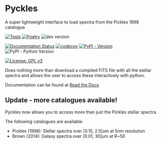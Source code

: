 # Pyckles
A super lightweight interface to load spectra from the Pickles 1998 catalogue

[![Tests](https://github.com/AstarVienna/Pyckles/actions/workflows/tests.yml/badge.svg)](https://github.com/AstarVienna/Pyckles/actions/workflows/tests.yml)
[![Poetry](https://img.shields.io/endpoint?url=https://python-poetry.org/badge/v0.json)](https://python-poetry.org/)
![dev version](https://img.shields.io/badge/dynamic/toml?url=https%3A%2F%2Fraw.githubusercontent.com%2FAstarVienna%2FPyckles%2Fmain%2Fpyproject.toml&query=%24.tool.poetry.version&label=dev%20version&color=teal)

[![Documentation Status](https://readthedocs.org/projects/Pyckles/badge/?version=latest)](https://pyckles.readthedocs.io/)
[![codecov](https://codecov.io/gh/AstarVienna/Pyckles/graph/badge.svg)](https://codecov.io/gh/AstarVienna/Pyckles)
[![PyPI - Version](https://img.shields.io/pypi/v/pyckles)](https://pypi.org/project/pyckles/)
![PyPI - Python Version](https://img.shields.io/pypi/pyversions/pyckles)

[![License: GPL v3](https://img.shields.io/badge/License-GPLv3-blue.svg)](https://www.gnu.org/licenses/gpl-3.0)

Does nothing more than download a compiled FITS file with all the stellar spectra and allows the user to access these interactively with python.

Documentation can be found at [Read the Docs](https://pyckles.readthedocs.io/)

## Update - more catalogues available!
Pyckles now allows you to access more than just the Pickles stellar spectra.

The following catalogues are available:
* Pickles (1998): Stellar spectra over [0.15, 2.5]um at 5nm resolution
* Brown (2014): Galaxy spectra over [0.01, 30]um at R~50
